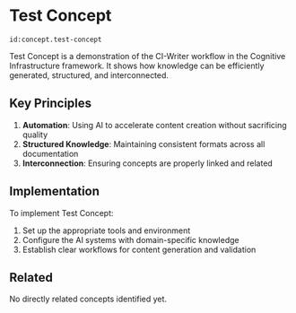 # Test Concept

`id:concept.test-concept`

Test Concept is a demonstration of the CI-Writer workflow in the Cognitive Infrastructure framework. It shows how knowledge can be efficiently generated, structured, and interconnected.

<!-- TODO: Elaborate on the definition and significance of Test Concept in the context of Cognitive Infrastructure -->

## Key Principles

1. **Automation**: Using AI to accelerate content creation without sacrificing quality
2. **Structured Knowledge**: Maintaining consistent formats across all documentation
3. **Interconnection**: Ensuring concepts are properly linked and related

<!-- TODO: Expand on these principles with practical examples and scenarios -->

## Implementation

To implement Test Concept:

1. Set up the appropriate tools and environment
2. Configure the AI systems with domain-specific knowledge
3. Establish clear workflows for content generation and validation

<!-- TODO: Describe specific implementation approaches and best practices -->



## Related

No directly related concepts identified yet.
